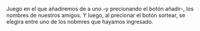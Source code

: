 Juego en el que añadiremos de a uno -y precionando el botón añadir-, los nombres de nuestros amigos.
Y luego, al precionar el botón sortear, se elegira entre uno de los nobmres que hayamos ingresado.
